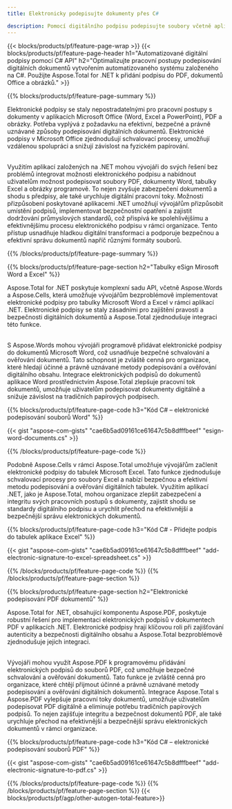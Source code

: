 ```yaml
---
title: Elektronicky podepisujte dokumenty přes C# 

description: Pomocí digitálního podpisu podepisujte soubory včetně aplikací Microsoft Word, Excel, PowerPoint, PDF a Obrázky prostřednictvím aplikace C#. Přidejte elektronický podpis online prostřednictvím aplikace.
---
```


{{< blocks/products/pf/feature-page-wrap >}}
{{< blocks/products/pf/feature-page-header h1="Automatizované digitální podpisy pomocí C# API" h2="Optimalizujte pracovní postupy podepisování digitálních dokumentů vytvořením automatizovaného systému založeného na C#. Použijte Aspose.Total for .NET k přidání podpisu do PDF, dokumentů Office a obrázků." >}}

{{% blocks/products/pf/feature-page-summary %}}

Elektronické podpisy se staly nepostradatelnými pro pracovní postupy s dokumenty v aplikacích Microsoft Office (Word, Excel a PowerPoint), PDF a obrázky. Potřeba vyplývá z požadavku na efektivní, bezpečné a právně uznávané způsoby podepisování digitálních dokumentů. Elektronické podpisy v Microsoft Office zjednodušují schvalovací procesy, umožňují vzdálenou spolupráci a snižují závislost na fyzickém papírování. <br /><br />

Využitím aplikací založených na .NET mohou vývojáři do svých řešení bez problémů integrovat možnosti elektronického podpisu a nabídnout uživatelům možnost podepisovat soubory PDF, dokumenty Word, tabulky Excel a obrázky programově. To nejen zvyšuje zabezpečení dokumentů a shodu s předpisy, ale také urychluje digitální pracovní toky. Možnosti přizpůsobení poskytované aplikacemi .NET umožňují vývojářům přizpůsobit umístění podpisů, implementovat bezpečnostní opatření a zajistit dodržování průmyslových standardů, což přispívá ke spolehlivějšímu a efektivnějšímu procesu elektronického podpisu v rámci organizace. Tento přístup usnadňuje hladkou digitální transformaci a podporuje bezpečnou a efektivní správu dokumentů napříč různými formáty souborů. 

{{% /blocks/products/pf/feature-page-summary  %}}

{{% blocks/products/pf/feature-page-section  h2="Tabulky eSign Mirosoft Word a Excel" %}}

Aspose.Total for .NET poskytuje komplexní sadu API, včetně Aspose.Words a Aspose.Cells, která umožňuje vývojářům bezproblémově implementovat elektronické podpisy pro tabulky Microsoft Word a Excel v rámci aplikací .NET. Elektronické podpisy se staly zásadními pro zajištění pravosti a bezpečnosti digitálních dokumentů a Aspose.Total zjednodušuje integraci této funkce.<br /><br />

S Aspose.Words mohou vývojáři programově přidávat elektronické podpisy do dokumentů Microsoft Word, což usnadňuje bezpečné schvalování a ověřování dokumentů. Tato schopnost je zvláště cenná pro organizace, které hledají účinné a právně uznávané metody podepisování a ověřování digitálního obsahu. Integrace elektronických podpisů do dokumentů aplikace Word prostřednictvím Aspose.Total zlepšuje pracovní tok dokumentů, umožňuje uživatelům podepisovat dokumenty digitálně a snižuje závislost na tradičních papírových podpisech.

{{% blocks/products/pf/feature-page-code h3="Kód C# – elektronické podepisování souborů Word" %}}

{{< gist "aspose-com-gists" "cae6b5ad09161ce61647c5b8dfffbeef" "esign-word-documents.cs" >}}

{{% /blocks/products/pf/feature-page-code  %}}

Podobně Aspose.Cells v rámci Aspose.Total umožňuje vývojářům začlenit elektronické podpisy do tabulek Microsoft Excel. Tato funkce zjednodušuje schvalovací procesy pro soubory Excel a nabízí bezpečnou a efektivní metodu podepisování a ověřování digitálních tabulek. Využitím aplikací .NET, jako je Aspose.Total, mohou organizace zlepšit zabezpečení a integritu svých pracovních postupů s dokumenty, zajistit shodu se standardy digitálního podpisu a urychlit přechod na efektivnější a bezpečnější správu elektronických dokumentů.


{{% blocks/products/pf/feature-page-code h3="Kód C# - Přidejte podpis do tabulek aplikace Excel" %}}

{{< gist "aspose-com-gists" "cae6b5ad09161ce61647c5b8dfffbeef" "add-electronic-signature-to-excel-spreadsheet.cs" >}}

{{% /blocks/products/pf/feature-page-code  %}}
{{% /blocks/products/pf/feature-page-section %}}

{{% blocks/products/pf/feature-page-section  h2="Elektronické podepisování PDF dokumentů" %}}

Aspose.Total for .NET, obsahující komponentu Aspose.PDF, poskytuje robustní řešení pro implementaci elektronických podpisů v dokumentech PDF v aplikacích .NET. Elektronické podpisy hrají klíčovou roli při zajišťování autenticity a bezpečnosti digitálního obsahu a Aspose.Total bezproblémově zjednodušuje jejich integraci.<br /><br />

Vývojáři mohou využít Aspose.PDF k programovému přidávání elektronických podpisů do souborů PDF, což umožňuje bezpečné schvalování a ověřování dokumentů. Tato funkce je zvláště cenná pro organizace, které chtějí přijmout účinné a právně uznávané metody podepisování a ověřování digitálních dokumentů. Integrace Aspose.Total s Aspose.PDF vylepšuje pracovní toky dokumentů, umožňuje uživatelům podepisovat PDF digitálně a eliminuje potřebu tradičních papírových podpisů. To nejen zajišťuje integritu a bezpečnost dokumentů PDF, ale také urychluje přechod na efektivnější a bezpečnější správu elektronických dokumentů v rámci organizace.

{{% blocks/products/pf/feature-page-code h3="Kód C# – elektronické podepisování souborů PDF" %}}

{{< gist "aspose-com-gists" "cae6b5ad09161ce61647c5b8dfffbeef" "add-electronic-signature-to-pdf.cs" >}}

{{% /blocks/products/pf/feature-page-code  %}}
{{% /blocks/products/pf/feature-page-section %}}
{{< blocks/products/pf/agp/other-autogen-total-feature>}}